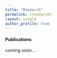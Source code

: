 ```yaml
---
title: "Research"
permalink: /research/
layout: single
author_profile: true
---
```


#### Publications
coming soon...
